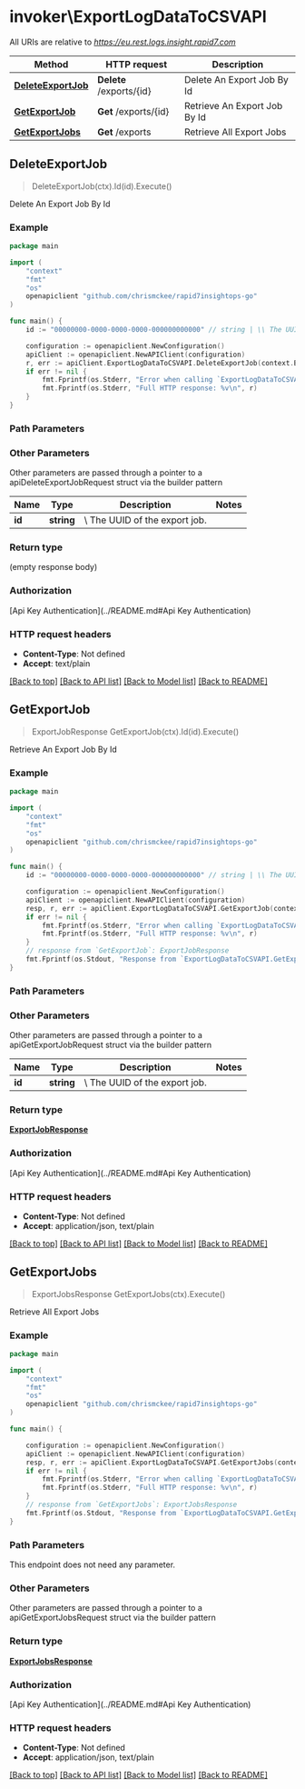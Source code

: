# invoker\ExportLogDataToCSVAPI

All URIs are relative to *https://eu.rest.logs.insight.rapid7.com*

Method | HTTP request | Description
------------- | ------------- | -------------
[**DeleteExportJob**](ExportLogDataToCSVAPI.md#DeleteExportJob) | **Delete** /exports/{id} | Delete An Export Job By Id
[**GetExportJob**](ExportLogDataToCSVAPI.md#GetExportJob) | **Get** /exports/{id} | Retrieve An Export Job By Id
[**GetExportJobs**](ExportLogDataToCSVAPI.md#GetExportJobs) | **Get** /exports | Retrieve All Export Jobs



## DeleteExportJob

> DeleteExportJob(ctx).Id(id).Execute()

Delete An Export Job By Id



### Example

```go
package main

import (
	"context"
	"fmt"
	"os"
	openapiclient "github.com/chrismckee/rapid7insightops-go"
)

func main() {
	id := "00000000-0000-0000-0000-000000000000" // string | \\ The UUID of the export job. 

	configuration := openapiclient.NewConfiguration()
	apiClient := openapiclient.NewAPIClient(configuration)
	r, err := apiClient.ExportLogDataToCSVAPI.DeleteExportJob(context.Background()).Id(id).Execute()
	if err != nil {
		fmt.Fprintf(os.Stderr, "Error when calling `ExportLogDataToCSVAPI.DeleteExportJob``: %v\n", err)
		fmt.Fprintf(os.Stderr, "Full HTTP response: %v\n", r)
	}
}
```

### Path Parameters



### Other Parameters

Other parameters are passed through a pointer to a apiDeleteExportJobRequest struct via the builder pattern


Name | Type | Description  | Notes
------------- | ------------- | ------------- | -------------
 **id** | **string** | \\ The UUID of the export job.  | 

### Return type

 (empty response body)

### Authorization

[Api Key Authentication](../README.md#Api Key Authentication)

### HTTP request headers

- **Content-Type**: Not defined
- **Accept**: text/plain

[[Back to top]](#) [[Back to API list]](../README.md#documentation-for-api-endpoints)
[[Back to Model list]](../README.md#documentation-for-models)
[[Back to README]](../README.md)


## GetExportJob

> ExportJobResponse GetExportJob(ctx).Id(id).Execute()

Retrieve An Export Job By Id



### Example

```go
package main

import (
	"context"
	"fmt"
	"os"
	openapiclient "github.com/chrismckee/rapid7insightops-go"
)

func main() {
	id := "00000000-0000-0000-0000-000000000000" // string | \\ The UUID of the export job. 

	configuration := openapiclient.NewConfiguration()
	apiClient := openapiclient.NewAPIClient(configuration)
	resp, r, err := apiClient.ExportLogDataToCSVAPI.GetExportJob(context.Background()).Id(id).Execute()
	if err != nil {
		fmt.Fprintf(os.Stderr, "Error when calling `ExportLogDataToCSVAPI.GetExportJob``: %v\n", err)
		fmt.Fprintf(os.Stderr, "Full HTTP response: %v\n", r)
	}
	// response from `GetExportJob`: ExportJobResponse
	fmt.Fprintf(os.Stdout, "Response from `ExportLogDataToCSVAPI.GetExportJob`: %v\n", resp)
}
```

### Path Parameters



### Other Parameters

Other parameters are passed through a pointer to a apiGetExportJobRequest struct via the builder pattern


Name | Type | Description  | Notes
------------- | ------------- | ------------- | -------------
 **id** | **string** | \\ The UUID of the export job.  | 

### Return type

[**ExportJobResponse**](ExportJobResponse.md)

### Authorization

[Api Key Authentication](../README.md#Api Key Authentication)

### HTTP request headers

- **Content-Type**: Not defined
- **Accept**: application/json, text/plain

[[Back to top]](#) [[Back to API list]](../README.md#documentation-for-api-endpoints)
[[Back to Model list]](../README.md#documentation-for-models)
[[Back to README]](../README.md)


## GetExportJobs

> ExportJobsResponse GetExportJobs(ctx).Execute()

Retrieve All Export Jobs



### Example

```go
package main

import (
	"context"
	"fmt"
	"os"
	openapiclient "github.com/chrismckee/rapid7insightops-go"
)

func main() {

	configuration := openapiclient.NewConfiguration()
	apiClient := openapiclient.NewAPIClient(configuration)
	resp, r, err := apiClient.ExportLogDataToCSVAPI.GetExportJobs(context.Background()).Execute()
	if err != nil {
		fmt.Fprintf(os.Stderr, "Error when calling `ExportLogDataToCSVAPI.GetExportJobs``: %v\n", err)
		fmt.Fprintf(os.Stderr, "Full HTTP response: %v\n", r)
	}
	// response from `GetExportJobs`: ExportJobsResponse
	fmt.Fprintf(os.Stdout, "Response from `ExportLogDataToCSVAPI.GetExportJobs`: %v\n", resp)
}
```

### Path Parameters

This endpoint does not need any parameter.

### Other Parameters

Other parameters are passed through a pointer to a apiGetExportJobsRequest struct via the builder pattern


### Return type

[**ExportJobsResponse**](ExportJobsResponse.md)

### Authorization

[Api Key Authentication](../README.md#Api Key Authentication)

### HTTP request headers

- **Content-Type**: Not defined
- **Accept**: application/json, text/plain

[[Back to top]](#) [[Back to API list]](../README.md#documentation-for-api-endpoints)
[[Back to Model list]](../README.md#documentation-for-models)
[[Back to README]](../README.md)


